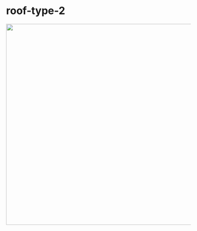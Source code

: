 # roof-type-2

<img src="https://github.com/mesutsala/grasshopper-3D/blob/main/roof-type-2/roof-type-2.jpg" width="800" height="550">

